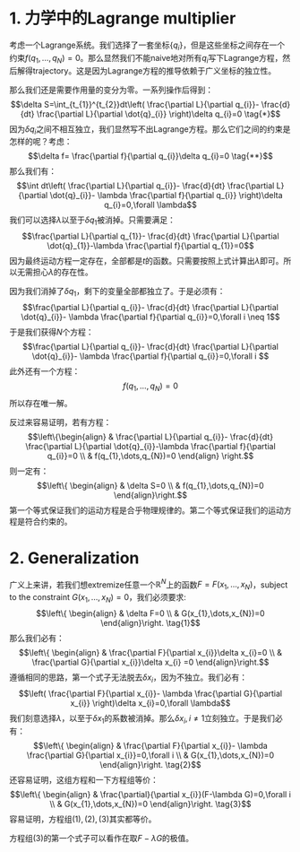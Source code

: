 # 1. 力学中的Lagrange multiplier

考虑一个Lagrange系统。我们选择了一套坐标$\{ q_{i} \}$，但是这些坐标之间存在一个约束$f(q_{1},\dots,q_{N})=0$。那么显然我们不能naive地对所有$q_{i}$写下Lagrange方程，然后解得trajectory。这是因为Lagrange方程的推导依赖于广义坐标的独立性。

那么我们还是需要作用量的变分为零。一系列操作后得到：
$$\delta S=\int_{t_{1}}^{t_{2}}dt\left( \frac{\partial L}{\partial q_{i}}- \frac{d}{dt} \frac{\partial L}{\partial  \dot{q}_{i}} \right)\delta q_{i}=0 \tag{*}$$
因为$\delta q_{i}$之间不相互独立，我们显然写不出Lagrange方程。那么它们之间的约束是怎样的呢？考虑：
$$\delta f= \frac{\partial f}{\partial q_{i}}\delta q_{i}=0 \tag{**}$$
那么我们有：
$$\int dt\left(  \frac{\partial L}{\partial q_{i}}- \frac{d}{dt} \frac{\partial L}{\partial  \dot{q}_{i}}- \lambda \frac{\partial f}{\partial q_{i}} \right)\delta q_{i}=0,\forall \lambda$$
我们可以选择$\lambda$以至于$\delta q_{1}$被消掉。只需要满足：
$$\frac{\partial L}{\partial q_{1}}- \frac{d}{dt} \frac{\partial L}{\partial   \dot{q}_{1}}-\lambda \frac{\partial f}{\partial q_{1}}=0$$
因为最终运动方程一定存在，全部都是$t$的函数。只需要按照上式计算出$\lambda$即可。所以无需担心$\lambda$的存在性。

因为我们消掉了$\delta q_{1}$，剩下的变量全部都独立了。于是必须有：
$$\frac{\partial L}{\partial q_{i}}- \frac{d}{dt} \frac{\partial L}{\partial  \dot{q}_{i}}- \lambda \frac{\partial f}{\partial q_{i}}=0,\forall i \neq 1$$
于是我们获得$N$个方程：
$$\frac{\partial L}{\partial q_{i}}- \frac{d}{dt} \frac{\partial L}{\partial  \dot{q}_{i}}- \lambda \frac{\partial f}{\partial q_{i}}=0,\forall i $$
此外还有一个方程：
$$f(q_{1},\dots,q_{N})=0$$
所以存在唯一解。

反过来容易证明，若有方程：
$$\left\{\begin{align}
 & \frac{\partial L}{\partial q_{i}}- \frac{d}{dt} \frac{\partial L}{\partial  \dot{q}_{i}}-\lambda \frac{\partial f}{\partial q_{i}}=0 \\
 & f(q_{1},\dots,q_{N})=0
\end{align} \right.$$
则一定有：
$$\left\{ \begin{align}
 & \delta S=0 \\
 & f(q_{1},\dots,q_{N})=0
\end{align}\right.$$
第一个等式保证我们的运动方程是合乎物理规律的。第二个等式保证我们的运动方程是符合约束的。

# 2. Generalization

广义上来讲，若我们想extremize任意一个$\mathbb{R}^N$上的函数$F=F(x_{1},\dots,x_{N})$，subject to the constraint $G(x_{1},\dots,x_{N})=0$，我们必须要求:
$$\left\{ \begin{align}
 & \delta F=0 \\
 & G(x_{1},\dots,x_{N})=0
\end{align}\right. \tag{1}$$
那么我们必有：
$$\left\{ \begin{align}
 & \frac{\partial F}{\partial x_{i}}\delta x_{i}=0 \\
 & \frac{\partial G}{\partial x_{i}}\delta x_{i} =0
\end{align}\right.$$
遵循相同的思路，第一个式子无法脱去$\delta x_{i}$，因为不独立。我们必有：
$$\left( \frac{\partial F}{\partial x_{i}}- \lambda \frac{\partial G}{\partial x_{i}} \right)\delta x_{i}=0,\forall \lambda$$
我们刻意选择$\lambda$，以至于$\delta x_{1}$的系数被消掉。那么$\delta x_{i},i\neq 1$立刻独立。于是我们必有：
$$\left\{ \begin{align}
 & \frac{\partial F}{\partial x_{i}}- \lambda \frac{\partial G}{\partial x_{i}}=0,\forall i \\
 & G(x_{1},\dots,x_{N})=0
\end{align}\right. \tag{2}$$
还容易证明，这组方程和一下方程组等价：
$$\left\{ \begin{align}
 & \frac{\partial}{\partial x_{i}}(F-\lambda G)=0,\forall i \\
 & G(x_{1},\dots,x_{N})=0
\end{align}\right. \tag{3}$$
容易证明，方程组$(1),(2),(3)$其实都等价。

方程组$(3)$的第一个式子可以看作在取$F-\lambda G$的极值。




